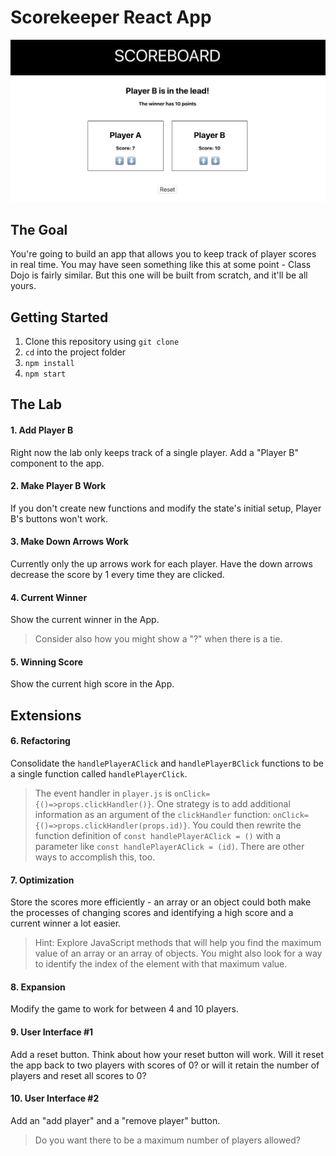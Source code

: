 # Scorekeeper React App

![Scoreboard Preview](./scoreboardpreview2.png)

## The Goal

You're going to build an app that allows you to keep track of player scores in real time. You may have seen something like this at some point - Class Dojo is fairly similar. But this one will be built from scratch, and it'll be all yours.

## Getting Started

1. Clone this repository using `git clone`
2. `cd` into the project folder
3. `npm install`
4. `npm start`

## The Lab

#### 1. Add Player B

Right now the lab only keeps track of a single player. Add a "Player B" component to the app.

#### 2. Make Player B Work

If you don't create new functions and modify the state's initial setup, Player B's buttons won't work.

#### 3. Make Down Arrows Work

Currently only the up arrows work for each player. Have the down arrows decrease the score by 1 every time they are clicked.

#### 4. Current Winner

Show the current winner in the App.

> Consider also how you might show a "?" when there is a tie.

#### 5. Winning Score

Show the current high score in the App.

## Extensions

#### 6. Refactoring

Consolidate the `handlePlayerAClick` and `handlePlayerBClick` functions to be a single function called `handlePlayerClick`.

> The event handler in `player.js` is `onClick={()=>props.clickHandler()}`. One strategy is to add additional information as an argument of the `clickHandler` function: `onClick={()=>props.clickHandler(props.id)}`. You could then rewrite the function definition of `const handlePlayerAClick = ()` with a parameter like `const handlePlayerAClick = (id)`. There are other ways to accomplish this, too.

#### 7. Optimization

Store the scores more efficiently - an array or an object could both make the processes of changing scores and identifying a high score and a current winner a lot easier.

> Hint: Explore JavaScript methods that will help you find the maximum value of an array or an array of objects. You might also look for a way to identify the index of the element with that maximum value.

#### 8. Expansion

Modify the game to work for between 4 and 10 players.

#### 9. User Interface #1

Add a reset button.
Think about how your reset button will work. Will it reset the app back to two players with scores of 0? or will it retain the number of players and reset all scores to 0?

#### 10. User Interface #2

Add an "add player" and a "remove player" button.

> Do you want there to be a maximum number of players allowed?
